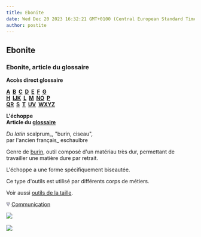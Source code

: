 ```yaml
---
title: Ebonite
date: Wed Dec 20 2023 16:32:21 GMT+0100 (Central European Standard Time)
author: postite
---
```


## Ebonite
### Ebonite, article du glossaire
 **Accès direct glossaire**

**[A](a.html)  [B](b.html)  [C](c.html)  [D](d.html)  [E](e.html)  [F](f.html)  [G](g.html)  
[H](h.html)  [IJK](ijk.html)  [L](l.html)  [M](m.html)  [NO](no.html)  [P](p.html)  
[QR](qr.html)  [S](s.html)  [T](t.html)  [UV](uv.html)  [WXYZ](wxyz.html)**

**L'échoppe  
Article du [glossaire](glossaire.html)**

_Du latin_ scalprum_, "burin, ciseau",  
par l'ancien français_ eschaulbre

Genre de [burin](burin.html), outil composé d'un matériau très dur, permettant de travailler une matière dure par retrait.

L'échoppe a une forme spécifiquement biseautée.

Ce type d'outils est utilisé par différents corps de métiers.

Voir aussi [outils de la taille](outilstaille.html).



![](images/flechebas.gif) [Communication](http://www.artrealite.com/annonceurs.htm) 

[![](https://cbonvin.fr/sites/regie.artrealite.com/visuels/campagne1.png)](index-2.html#20131014)

![](https://cbonvin.fr/sites/regie.artrealite.com/visuels/campagne2.png)